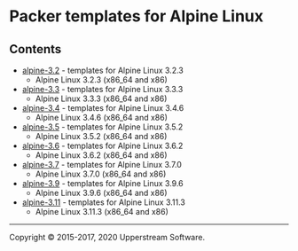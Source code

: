 # Packer templates for Alpine Linux

## Contents

* [alpine-3.2](alpine-3.2/README.mdown) - templates for Alpine Linux 3.2.3
    * Alpine Linux 3.2.3 (x86_64 and x86)
* [alpine-3.3](alpine-3.3/README.mdown) - templates for Alpine Linux 3.3.3
    * Alpine Linux 3.3.3 (x86_64 and x86)
* [alpine-3.4](alpine-3.4/README.mdown) - templates for Alpine Linux 3.4.6
    * Alpine Linux 3.4.6 (x86_64 and x86)
* [alpine-3.5](alpine-3.5/README.mdown) - templates for Alpine Linux 3.5.2
    * Alpine Linux 3.5.2 (x86_64 and x86)
* [alpine-3.6](alpine-3.6/README.mdown) - templates for Alpine Linux 3.6.2
    * Alpine Linux 3.6.2 (x86_64 and x86)
* [alpine-3.7](alpine-3.7/README.mdown) - templates for Alpine Linux 3.7.0
    * Alpine Linux 3.7.0 (x86_64 and x86)
* [alpine-3.9](alpine-3.9/README.mdown) - templates for Alpine Linux 3.9.6
    * Alpine Linux 3.9.6 (x86_64 and x86)
* [alpine-3.11](alpine-3.11/README.mdown) - templates for Alpine Linux 3.11.3
    * Alpine Linux 3.11.3 (x86_64 and x86)

- - -

Copyright &copy; 2015-2017, 2020 Upperstream Software.
